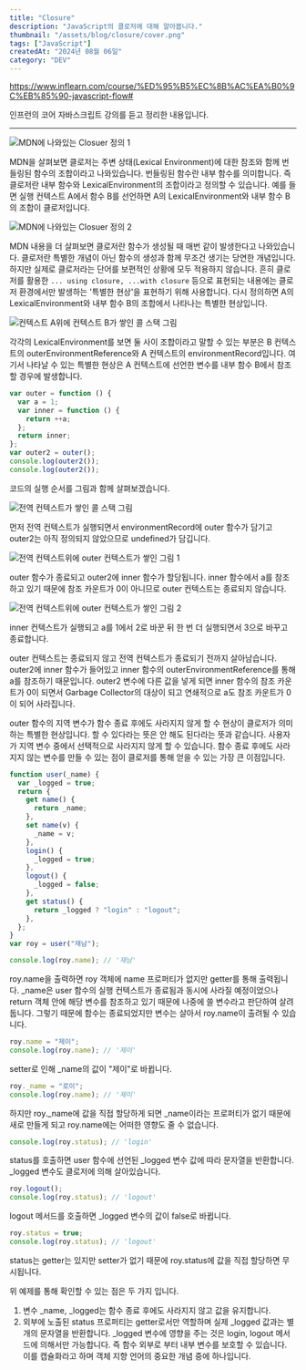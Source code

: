 ```yaml
---
title: "Closure"
description: "JavaScript의 클로저에 대해 알아봅니다."
thumbnail: "/assets/blog/closure/cover.png"
tags: ["JavaScript"]
createdAt: "2024년 08월 06일"
category: "DEV"
---
```


https://www.inflearn.com/course/%ED%95%B5%EC%8B%AC%EA%B0%9C%EB%85%90-javascript-flow#

인프런의 코어 자바스크립트 강의를 듣고 정리한 내용입니다.

---

![MDN에 나와있는 Closuer 정의 1](/assets/blog/closure/1.png)

MDN을 살펴보면 클로저는 주변 상태(Lexical Environment)에 대한 참조와 함께 번들링된 함수의 조합이라고 나와있습니다.
번들링된 함수란 내부 함수를 의미합니다.
즉 클로저란 내부 함수와 LexicalEnvironment의 조합이라고 정의할 수 있습니다.
예를 들면 실행 컨텍스트 A에서 함수 B를 선언하면 A의 LexicalEnvironment와 내부 함수 B의 조합이 클로저입니다.

![MDN에 나와있는 Closuer 정의 2](/assets/blog/closure/2.png)

MDN 내용을 더 살펴보면 클로저란 함수가 생성될 때 매번 같이 발생한다고 나와있습니다.
클로저란 특별한 개념이 아닌 함수의 생성과 함께 무조건 생기는 당연한 개념입니다.
하지만 실제로 클로저라는 단어를 보편적인 상황에 모두 적용하지 않습니다.
흔히 클로저를 활용한 `... using closure, ...with closure` 등으로 표현되는 내용에는 클로저 환경에서만 발생하는 '특별한 현상'을 표현하기 위해 사용합니다.
다시 정의하면 A의 LexicalEnvironment와 내부 함수 B의 조합에서 나타나는 특별한 현상입니다.

![컨텍스트 A위에 컨텍스트 B가 쌓인 콜 스택 그림](/assets/blog/closure/3.png)

각각의 LexicalEnvironment를 보면 둘 사이 조합이라고 말할 수 있는 부분은 B 컨텍스트의 outerEnvironmentReference와 A 컨텍스트의 environmentRecord입니다.
여기서 나타날 수 있는 특별한 현상은 A 컨텍스트에 선언한 변수를 내부 함수 B에서 참조할 경우에 발생합니다.

```js
var outer = function () {
  var a = 1;
  var inner = function () {
    return ++a;
  };
  return inner;
};
var outer2 = outer();
console.log(outer2());
console.log(outer2());
```

코드의 실행 순서를 그림과 함께 살펴보겠습니다.

![전역 컨텍스트가 쌓인 콜 스택 그림](/assets/blog/closure/4.png)

먼저 전역 컨텍스트가 실행되면서 environmentRecord에 outer 함수가 담기고 outer2는 아직 정의되지 않았으므로 undefined가 담깁니다.

![전역 컨텍스트위에 outer 컨텍스트가 쌓인 그림 1](/assets/blog/closure/5.png)

outer 함수가 종료되고 outer2에 inner 함수가 할당됩니다.
inner 함수에서 a를 참조하고 있기 때문에 참조 카운트가 0이 아니므로 outer 컨텍스트는 종료되지 않습니다.

![전역 컨텍스트위에 outer 컨텍스트가 쌓인 그림 2](/assets/blog/closure/6.png)

inner 컨텍스트가 실행되고 a를 1에서 2로 바꾼 뒤 한 번 더 실행되면서 3으로 바꾸고 종료합니다.

outer 컨텍스트는 종료되지 않고 전역 컨텍스트가 종료되기 전까지 살아남습니다.
outer2에 inner 함수가 들어있고 inner 함수의 outerEnvironmentReference를 통해 a를 참조하기 때문입니다.
outer2 변수에 다른 값을 넣게 되면 inner 함수의 참조 카운트가 0이 되면서 Garbage Collector의 대상이 되고 연쇄적으로 a도 참조 카운트가 0이 되어 사라집니다.

outer 함수의 지역 변수가 함수 종료 후에도 사라지지 않게 할 수 현상이 클로저가 의미하는 특별한 현상입니다.
할 수 있다라는 뜻은 안 해도 된다라는 뜻과 같습니다.
사용자가 지역 변수 중에서 선택적으로 사라지지 않게 할 수 있습니다.
함수 종료 후에도 사라지지 않는 변수를 만들 수 있는 점이 클로저를 통해 얻을 수 있는 가장 큰 이점입니다.

```js
function user(_name) {
  var _logged = true;
  return {
    get name() {
      return _name;
    },
    set name(v) {
      _name = v;
    },
    login() {
      _logged = true;
    },
    logout() {
      _logged = false;
    },
    get status() {
      return _logged ? "login" : "logout";
    },
  };
}
var roy = user("재남");

console.log(roy.name); // '재남'
```

roy.name을 출력하면 roy 객체에 name 프로퍼티가 없지만 getter를 통해 출력됩니다.
\_name은 user 함수의 실행 컨텍스트가 종료됨과 동시에 사라질 예정이었으나 return 객체 안에 해당 변수를 참조하고 있기 때문에 나중에 쓸 변수라고 판단하여 살려둡니다.
그렇기 때문에 함수는 종료되었지만 변수는 살아서 roy.name이 출려될 수 있습니다.

```js
roy.name = "제이";
console.log(roy.name); // '제이'
```

setter로 인해 \_name의 값이 "제이"로 바뀝니다.

```js
roy._name = "로이";
console.log(roy.name); // '제이'
```

하지만 roy.\_name에 값을 직접 할당하게 되면 \_name이라는 프로퍼티가 없기 때문에 새로 만들게 되고 roy.name에는 어떠한 영향도 줄 수 없습니다.

```js
console.log(roy.status); // 'login'
```

status를 호출하면 user 함수에 선언된 \_logged 변수 값에 따라 문자열을 반환합니다.
\_logged 변수도 클로저에 의해 살아있습니다.

```js
roy.logout();
console.log(roy.status); // 'logout'
```

logout 메서드를 호출하면 \_logged 변수의 값이 false로 바뀝니다.

```js
roy.status = true;
console.log(roy.status); // 'logout'
```

status는 getter는 있지만 setter가 없기 때문에 roy.status에 값을 직접 할당하면 무시됩니다.

위 예제를 통해 확인할 수 있는 점은 두 가지 입니다.

1. 변수 \_name, \_logged는 함수 종료 후에도 사라지지 않고 값을 유지합니다.
2. 외부에 노출된 status 프로퍼티는 getter로서만 역할하며 실제 \_logged 값과는 별개의 문자열을 반환합니다. \_logged 변수에 영향을 주는 것은 login, logout 메서드에 의해서만 가능합니다. 즉 함수 외부로 부터 내부 변수를 보호할 수 있습니다. 이를 캡슐화라고 하며 객체 지향 언어의 중요한 개념 중에 하나입니다.
